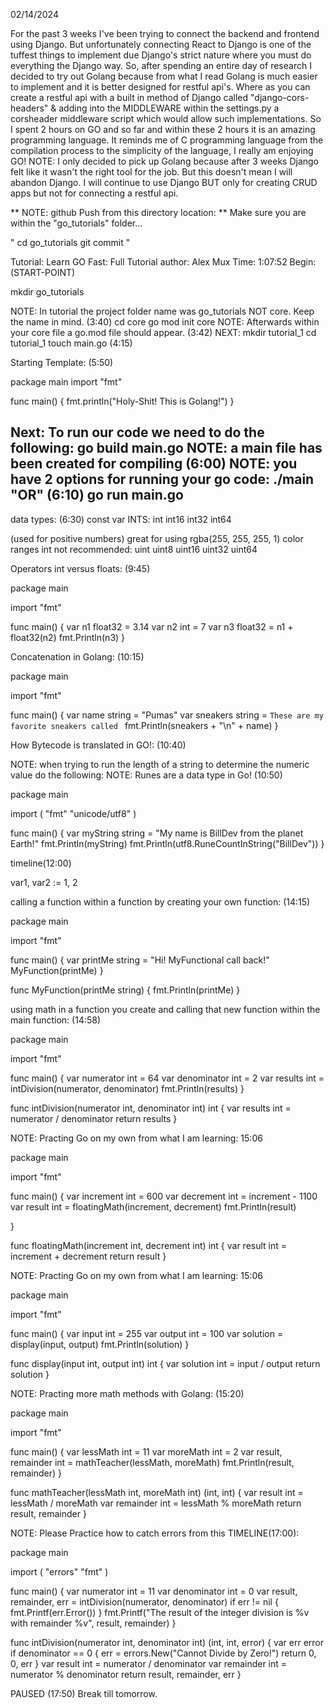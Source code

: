 02/14/2024

For the past 3 weeks I've been trying to connect the backend and frontend using Django. But unfortunately connecting React to Django is one of the tuffest things to implement due Django's strict nature where you must do everything the Django way. So, after spending an entire day of research I decided to try out Golang because from what I read Golang is much easier to implement and it is better designed for restful api's. Where as you can create a restful api with a built in method of Django called "django-cors-headers" & adding into the MIDDLEWARE within the settings.py a corsheader middleware script which would allow such implementations.
So I spent 2 hours on GO and so far and within these 2 hours it is an amazing programming language. It reminds me of C programming language from the compilation process to the simplicity of the language, I really am enjoying GO!
NOTE: I only decided to pick up Golang because after 3 weeks Django felt like it wasn't the right tool for the job. But this doesn't mean I will abandon Django. I will continue to use Django BUT only for creating CRUD apps but not for connecting a restful api.

** NOTE: github Push from this directory location: **
Make sure you are within the "go_tutorials" folder...

"
cd go_tutorials
git commit
			"



Tutorial: Learn GO Fast: Full Tutorial
author: Alex Mux
Time: 1:07:52
Begin: (START-POINT)

mkdir go_tutorials

NOTE: In tutorial the project folder name was go_tutorials NOT core. Keep the name in mind. (3:40)
cd core
go mod init core
NOTE: Afterwards within your core file a go.mod file should appear. (3:42)
NEXT:
mkdir tutorial_1
cd tutorial_1
touch main.go (4:15)


Starting Template: (5:50)

package main
import "fmt"

func main()
{
	fmt.println("Holy-Shit! This is Golang!")
}

Next: To run our code we need to do the following:
go build main.go
NOTE: a main file has been created for compiling (6:00)
NOTE: you have 2 options for running your go code:
./main
"OR" (6:10)
go run main.go
---------------------------------------------------------
data types: (6:30)
const
var
INTS:
int
int16
int32
int64

(used for positive numbers) great for using rgba(255, 255, 255, 1) color ranges int not recommended:
uint
uint8
uint16
uint32
uint64



Operators int versus floats: (9:45)

package main

import "fmt"

func main() {
	var n1 float32 = 3.14
	var n2 int = 7
	var n3 float32 = n1 + float32(n2)
	fmt.Println(n3)
}


Concatenation in Golang: (10:15)

package main

import "fmt"

func main() {
	var name string = "Pumas"
	var sneakers string = `These are my
	favorite sneakers called `
	fmt.Println(sneakers + "\n" + name)
}


How Bytecode is translated in GO!: (10:40)

NOTE: when trying to run the length of a string to determine the numeric value do the following:
NOTE: Runes are a data type in Go! (10:50)

package main

import (
	"fmt"
	"unicode/utf8"
)

func main() {
	var myString string = "My name is BillDev from the planet Earth!"
	fmt.Println(myString)
	fmt.Println(utf8.RuneCountInString("BillDev"))
}

timeline(12:00)

var1, var2 := 1, 2


calling a function within a function by creating your own function: (14:15)

package main

import "fmt"

func main() {
	var printMe string = "Hi! MyFunctional call back!"
	MyFunction(printMe)
}

func MyFunction(printMe string) {
	fmt.Println(printMe)
}

using math in a function you create and calling that new function within the main function: (14:58)

package main

import "fmt"

func main() {
	var numerator int = 64
	var denominator int = 2
	var results int = intDivision(numerator, denominator)
	fmt.Println(results)
}

func intDivision(numerator int, denominator int) int {
	var results int = numerator / denominator
	return results
}

NOTE: Practing Go on my own from what I am learning: 15:06

package main

import "fmt"

func main() {
	var increment int = 600
	var decrement int = increment - 1100
	var result int = floatingMath(increment, decrement)
	fmt.Println(result)

}

func floatingMath(increment int, decrement int) int {
	var result int = increment + decrement
	return result
}

NOTE: Practing Go on my own from what I am learning: 15:06

package main

import "fmt"

func main() {
	var input int = 255
	var output int = 100
	var solution = display(input, output)
	fmt.Println(solution)
}

func display(input int, output int) int {
	var solution int = input / output
	return solution
}

NOTE: Practing more math methods with Golang: (15:20)

package main

import "fmt"

func main() {
	var lessMath int = 11
	var moreMath int = 2
	var result, remainder int = mathTeacher(lessMath, moreMath)
	fmt.Println(result, remainder)
}

func mathTeacher(lessMath int, moreMath int) (int, int) {
	var result int = lessMath / moreMath
	var remainder int = lessMath % moreMath
	return result, remainder
}

NOTE: Please Practice how to catch errors from this TIMELINE(17:00):

package main

import (
	"errors"
	"fmt"
)

func main() {
	var numerator int = 11
	var denominator int = 0
	var result, remainder, err = intDivision(numerator, denominator)
	if err != nil {
		fmt.Printf(err.Error())
	}
	fmt.Printf("The result of the integer division is %v with remainder %v", result, remainder)
}


func intDivision(numerator int, denominator int) (int, int, error) {
	var err error
	if denominator == 0 {
		err = errors.New("Cannot Divide by Zero!")
		return 0, 0, err
	}
	var result int = numerator / denominator
	var remainder int = numerator % denominator
	return result, remainder, err
}

PAUSED (17:50) Break till tomorrow.

